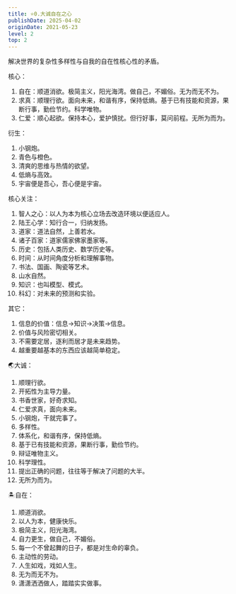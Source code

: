 ```yaml
---
title: ⭐️0.大诚自在之心
publishDate: 2025-04-02
originDate: 2021-05-23
level: 2
top: 2
---
```


解决世界的复杂性多样性与自我的自在性核心性的矛盾。

核心：
1. 自在：顺道消欲。极简主义，阳光海湾。做自己，不媚俗。无为而无不为。
2. 求真：顺理行欲。面向未来，和谐有序，保持低熵。基于已有技能和资源，果断行事，勤俭节约。科学唯物。
4. 仁爱：顺心起欲。保持本心，爱护慎扰。但行好事，莫问前程。无所为而为。

衍生：
1. 小钢炮。
2. 青色与橙色。
3. 清爽的思维与热情的欲望。
4. 低熵与高效。
5. 宇宙便是吾心，吾心便是宇宙。

核心关注：
1. 智人之心：以人为本为核心立场去改造环境以便适应人。
2. 陆王心学：知行合一，归纳发扬。
3. 道家：道法自然，上善若水。
4. 诸子百家：道家儒家佛家墨家等。
5. 历史：包括人类历史、数学历史等。
6. 时间：从时间角度分析和理解事物。
7. 书法、国画、陶瓷等艺术。
8. 山水自然。
9. 知识：也叫模型、模式。
10. 科幻：对未来的预测和实验。

其它：
1. 信息的价值：信息->知识->决策->信息。
2. 价值与风险密切相关。
3. 不需要定居，逐利而居才是未来趋势。
4. 越重要越基本的东西应该越简单稳定。

🌏大诚：

1. 顺理行欲。
2. 开拓性为主导力量。
3. 书香世家，好奇求知。
4. 仁爱求真，面向未来。
5. 小钢炮，干就完事了。
6. 多样性。
7. 体系化，和谐有序，保持低熵。
8. 基于已有技能和资源，果断行事，勤俭节约。
9. 辩证唯物主义。
10. 科学理性。
11. 提出正确的问题，往往等于解决了问题的大半。
12. 无所为而为。

🏝自在：
1. 顺道消欲。
2. 以人为本，健康快乐。
3. 极简主义，阳光海湾。
4. 自力更生，做自己，不媚俗。
5. 每一个不曾起舞的日子，都是对生命的辜负。
6. 主动性的劳动。
7. 人生如戏，戏如人生。
8. 无为而无不为。
9. 潇潇洒洒做人，踏踏实实做事。
